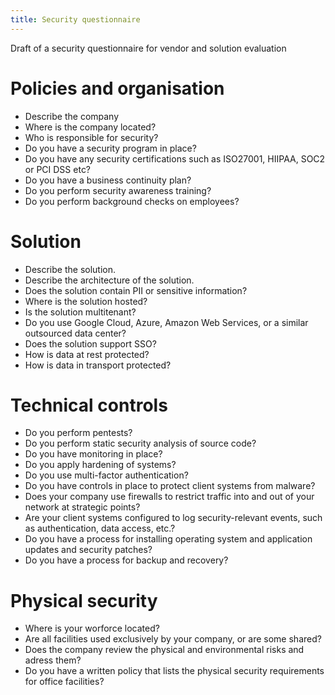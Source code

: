 ```yaml
---
title: Security questionnaire
---
```


Draft of a security questionnaire for vendor and solution evaluation
# Policies and organisation 
* Describe the company
* Where is the company located?
* Who is responsible for security?
* Do you have a security program in place?
* Do you have any security certifications such as ISO27001, HIIPAA, SOC2 or PCI DSS etc?
* Do you have a business continuity plan?
* Do you perform security awareness training?
* Do you perform background checks on employees?

# Solution
* Describe the solution.
* Describe the architecture of the solution.
* Does the solution contain PII or sensitive information?
* Where is the solution hosted?
* Is the solution multitenant?
* Do you use Google Cloud, Azure, Amazon Web Services, or a similar outsourced data center?
* Does the solution support SSO?
* How is data at rest protected?
* How is data in transport protected?

# Technical controls 
* Do you perform pentests?
* Do you perform static security analysis of source code?
* Do you have monitoring in place?
* Do you apply hardening of systems?
* Do you use multi-factor authentication?
* Do you have controls in place to protect client systems from malware?
* Does your company use firewalls to restrict traffic into and out of your network at strategic points?
* Are your client systems configured to log security-relevant events, such as authentication, data access, etc.?
* Do you have a process for installing operating system and application updates and security patches?
* Do you have a process for backup and recovery?

# Physical security
* Where is your worforce located?
* Are all facilities used exclusively by your company, or are some shared?
* Does the company review the physical and environmental risks and adress them?
* Do you have a written policy that lists the physical security requirements for office facilities?
